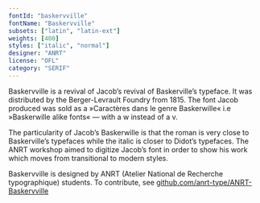 ```yaml
---
fontId: "baskervville"
fontName: "Baskervville"
subsets: ["latin", "latin-ext"]
weights: [400]
styles: ["italic", "normal"]
designer: "ANRT"
license: "OFL"
category: "SERIF"
---
```


<p>
Baskervville is a revival of Jacob’s revival of Baskerville’s typeface. It was distributed by the Berger-Levrault Foundry from 1815. The font Jacob produced was sold as a »Caractères dans le genre Baskerwille« i.e »Baskerwille alike fonts« — with a w instead of a v.
</p>
<p>
The particularity of Jacob’s Baskerwille is that the roman is very close to Baskerville’s typefaces while the italic is closer to Didot’s typefaces. The ANRT workshop aimed to digitize Jacob’s font in order to show his work which moves from transitional to modern styles.
</p>
<p>
Baskervville is designed by ANRT (Atelier National de Recherche typographique) students. 
To contribute, see <a href="https://github.com/anrt-type/ANRT-Baskervville">github.com/anrt-type/ANRT-Baskervville</a>
</p>